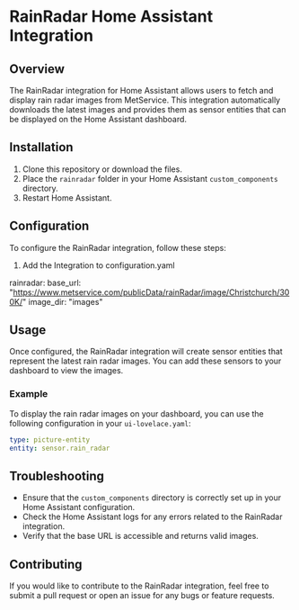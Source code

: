 # RainRadar Home Assistant Integration

## Overview
The RainRadar integration for Home Assistant allows users to fetch and display rain radar images from MetService. This integration automatically downloads the latest images and provides them as sensor entities that can be displayed on the Home Assistant dashboard.

## Installation
1. Clone this repository or download the files.
2. Place the `rainradar` folder in your Home Assistant `custom_components` directory.
3. Restart Home Assistant.

## Configuration
To configure the RainRadar integration, follow these steps:

1. Add the Integration to configuration.yaml

rainradar:
  base_url: "https://www.metservice.com/publicData/rainRadar/image/Christchurch/300K/"
  image_dir: "images"

## Usage
Once configured, the RainRadar integration will create sensor entities that represent the latest rain radar images. You can add these sensors to your dashboard to view the images.

### Example
To display the rain radar images on your dashboard, you can use the following configuration in your `ui-lovelace.yaml`:

```yaml
type: picture-entity
entity: sensor.rain_radar
```

## Troubleshooting
- Ensure that the `custom_components` directory is correctly set up in your Home Assistant configuration.
- Check the Home Assistant logs for any errors related to the RainRadar integration.
- Verify that the base URL is accessible and returns valid images.

## Contributing
If you would like to contribute to the RainRadar integration, feel free to submit a pull request or open an issue for any bugs or feature requests.
